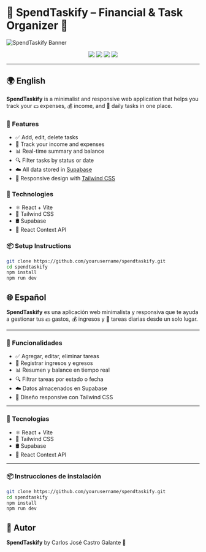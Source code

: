 # 💸 SpendTaskify – Financial & Task Organizer 📅

![SpendTaskify Banner](https://your-image-url.com/banner.png)

<p align="center">
  <img src="https://img.shields.io/badge/Status-In%20Progress-yellow?style=flat-square" />
  <img src="https://img.shields.io/badge/Frontend-ReactJS-blue?style=flat-square&logo=react" />
  <img src="https://img.shields.io/badge/Backend-Supabase-3ECF8E?style=flat-square&logo=supabase" />
  <img src="https://img.shields.io/badge/Language-English%20%2F%20Español-lightgrey?style=flat-square" />
</p>

---

## 🌍 English

**SpendTaskify** is a minimalist and responsive web application that helps you track your 💵 expenses, 💰 income, and 📌 daily tasks in one place.

### 🔧 Features

- ✅ Add, edit, delete tasks  
- 💼 Track your income and expenses  
- 📊 Real-time summary and balance  
- 🔍 Filter tasks by status or date  
- ☁️ All data stored in [Supabase](https://supabase.io/)  
- 📱 Responsive design with [Tailwind CSS](https://tailwindcss.com/)

### 🚀 Technologies

- ⚛️ React + Vite  
- 💨 Tailwind CSS  
- 🛢️ Supabase  
- 🧠 React Context API

### 📦 Setup Instructions

```bash
git clone https://github.com/yourusername/spendtaskify.git
cd spendtaskify
npm install
npm run dev
```

## 🌐 Español

**SpendTaskify** es una aplicación web minimalista y responsiva que te ayuda a gestionar tus 💵 gastos, 💰 ingresos y 📌 tareas diarias desde un solo lugar.

---

### 🔧 Funcionalidades

- ✅ Agregar, editar, eliminar tareas  
- 💼 Registrar ingresos y egresos  
- 📊 Resumen y balance en tiempo real  
- 🔍 Filtrar tareas por estado o fecha  
- ☁️ Datos almacenados en Supabase  
- 📱 Diseño responsive con Tailwind CSS  

---

### 🚀 Tecnologías

- ⚛️ React + Vite  
- 💨 Tailwind CSS  
- 🛢️ Supabase  
- 🧠 React Context API  

---


### 📦 Instrucciones de instalación

```bash
git clone https://github.com/yourusername/spendtaskify.git
cd spendtaskify
npm install
npm run dev
```

## 📌 Autor

**SpendTaskify** by Carlos José Castro Galante 🚀 


